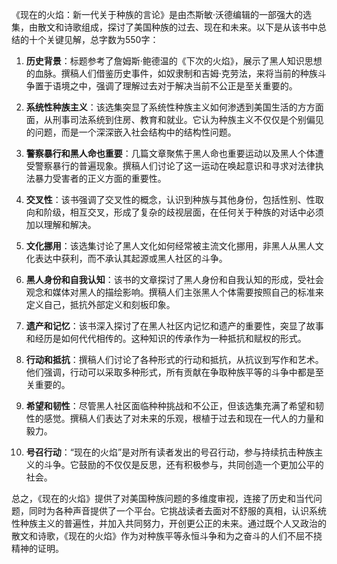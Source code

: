 《现在的火焰：新一代关于种族的言论》是由杰斯敏·沃德编辑的一部强大的选集，由散文和诗歌组成，探讨了美国种族的过去、现在和未来。以下是从该书中总结的十个关键见解，总字数为550字：

1. **历史背景**：标题参考了詹姆斯·鲍德温的《下次的火焰》，展示了黑人知识思想的血脉。撰稿人们借鉴历史事件，如奴隶制和吉姆·克劳法，来将当前的种族斗争置于语境之中，强调了理解过去对于解决当前不公正是至关重要的。

2. **系统性种族主义**：该选集突显了系统性种族主义如何渗透到美国生活的方方面面，从刑事司法系统到住房、教育和就业。它认为种族主义不仅仅是个别偏见的问题，而是一个深深嵌入社会结构中的结构性问题。

3. **警察暴行和黑人命也重要**：几篇文章聚焦于黑人命也重要运动以及黑人个体遭受警察暴行的普遍现象。撰稿人们讨论了这一运动在唤起意识和寻求对法律执法暴力受害者的正义方面的重要性。

4. **交叉性**：该书强调了交叉性的概念，认识到种族与其他身份，包括性别、性取向和阶级，相互交叉，形成了复杂的歧视层面，在任何关于种族的对话中必须加以理解和解决。

5. **文化挪用**：该选集讨论了黑人文化如何经常被主流文化挪用，非黑人从黑人文化表达中获利，而不承认其起源或黑人社区的斗争。

6. **黑人身份和自我认知**：该书的文章探讨了黑人身份和自我认知的形成，受社会观念和媒体对黑人的描绘影响。撰稿人们主张黑人个体需要按照自己的标准来定义自己，抵抗外部定义和刻板印象。

7. **遗产和记忆**：该书深入探讨了在黑人社区内记忆和遗产的重要性，突显了故事和经历是如何代代相传的。这种知识的传承作为一种抵抗和赋权的形式。

8. **行动和抵抗**：撰稿人们讨论了各种形式的行动和抵抗，从抗议到写作和艺术。他们强调，行动可以采取多种形式，所有贡献在争取种族平等的斗争中都是至关重要的。

9. **希望和韧性**：尽管黑人社区面临种种挑战和不公正，但该选集充满了希望和韧性的感觉。撰稿人们表达了对未来的乐观，根植于过去和现在一代人的力量和毅力。

10. **号召行动**：“现在的火焰”是对所有读者发出的号召行动，参与持续抗击种族主义的斗争。它鼓励的不仅仅是反思，还有积极参与，共同创造一个更加公平的社会。

总之，《现在的火焰》提供了对美国种族问题的多维度审视，连接了历史和当代问题，同时为各种声音提供了一个平台。它挑战读者去面对不舒服的真相，认识系统性种族主义的普遍性，并加入共同努力，开创更公正的未来。通过既个人又政治的散文和诗歌，《现在的火焰》作为对种族平等永恒斗争和为之奋斗的人们不屈不挠精神的证明。
